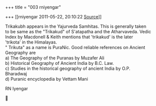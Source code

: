 +++
title = "003 rniyengar"

+++
[[rniyengar	2011-05-22, 20:10:22 [Source](https://groups.google.com/g/bvparishat/c/1MCPcblYjxY)]]



Trikakubh appears in the Yajurveda Samhitas. This is generally taken  
to be same as the "Trikakud" of S'atapatha and the Atharvaveda. Vedic  
Index by Macdonell & Keith mentions that 'trikakud' is the later  
'trikota' in the Himalayas.  
" Trikuta" as a name is PuraNic. Good reliable references on Ancient  
Geography are  
a) The Geography of the Puranas by Muzafer Ali  
b) Historical Geography of Ancient India by B.C. Law.  
c) Studies in the historical geography of ancient India by O.P.  
Bharadwaj  
d) Puranic encyclopedia by Vettam Mani  
  
RN Iyengar  



